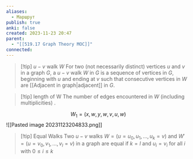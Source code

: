 ```yaml
---
aliases:
  - Маршрут
publish: true
anki: false
created: 2023-11-23 20:47
parent:
  - "[[519.17 Graph Theory MOC]]"
connected: 
---
```


> [!tip] ${} u − v {}$ walk $W {}$ 
For two (not necessarily distinct) vertices ${} u {}$ and $v {}$ in a graph $G$, a ${} u − v {}$ walk $W {}$ in $G {}$ is a sequence of vertices in $G {}$, beginning with $u {}$ and ending at $v {}$ such that consecutive vertices in $W {}$ are [[Adjacent in graph|adjacent]] in $G {}$.

> [!tip] length of W
The number of edges encountered in $W$ (including multiplicities)  .

$$W_1 = (x,w,y,w,v,u,w)$$
![[Pasted image 20231123204833.png]]
> [!tip] Equal Walks
Two ${} u−v$ walks ${} W =(u=u_0,u_1,...,u_k =v) {}$ and ${} W′ =(u=v_0,v_1,...,v_l = v) {}$  in a graph are equal if $k=l$ and ${} u_i =v_i$ for all ${} i$ with ${} 0≤i≤k$











